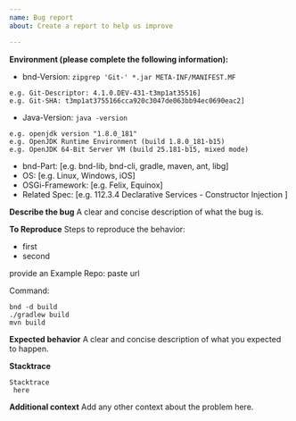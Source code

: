 ```yaml
---
name: Bug report
about: Create a report to help us improve

---
```

**Environment (please complete the following information):**
 - bnd-Version: `zipgrep 'Git-' *.jar META-INF/MANIFEST.MF`
```
e.g. Git-Descriptor: 4.1.0.DEV-431-t3mp1at35516]
e.g. Git-SHA: t3mp1at3755166cca920c3047de063bb94ec0690eac2]
```
 - Java-Version: `java -version`
```
e.g. openjdk version "1.8.0_181"
e.g. OpenJDK Runtime Environment (build 1.8.0_181-b15)
e.g. OpenJDK 64-Bit Server VM (build 25.181-b15, mixed mode)
```
 - bnd-Part: [e.g. bnd-lib, bnd-cli, gradle, maven, ant, libg]
 - OS: [e.g. Linux, Windows, iOS]
 - OSGi-Framework: [e.g. Felix, Equinox]
 - Related Spec: [e.g. 112.3.4  Declarative Services - Constructor Injection ]

**Describe the bug**
A clear and concise description of what the bug is.

**To Reproduce**
Steps to reproduce the behavior:
 * first
 * second

provide an Example
Repo: paste url

Command: 
```
bnd -d build
./gradlew build
mvn build
```


**Expected behavior**
A clear and concise description of what you expected to happen.

**Stacktrace**

```
Stacktrace
 here
```

**Additional context**
Add any other context about the problem here.
